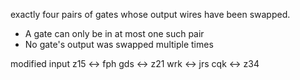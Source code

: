 exactly four pairs of gates whose output wires have been swapped.
 - A gate can only be in at most one such pair
 - No gate's output was swapped multiple times

modified input
 z15 <-> fph
 gds <-> z21
 wrk <-> jrs
 cqk <-> z34







